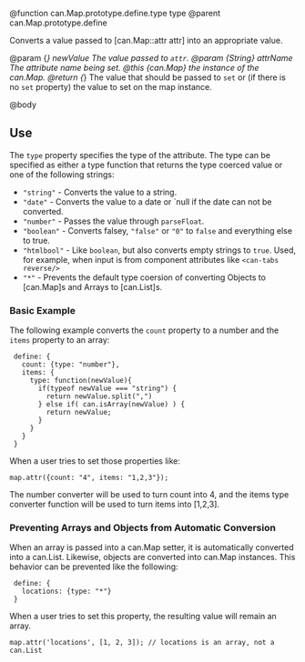 @function can.Map.prototype.define.type type
@parent can.Map.prototype.define

Converts a value passed to [can.Map::attr attr] into an appropriate value.

@param {*} newValue The value passed to `attr`.
@param {String} attrName The attribute name being set.
@this {can.Map} the instance of the can.Map.
@return {*} The value that should be passed to `set` or (if there is no `set` property) the value to set on the map instance.

@body

## Use

The `type` property specifies the type of the attribute.  The type can be specified as either a type function that returns the type coerced value or one of the following strings:

 - `"string"` - Converts the value to a string.
 - `"date"` - Converts the value to a date or `null if the date can not be converted.
 - `"number"` - Passes the value through `parseFloat`.
 - `"boolean"` - Converts falsey, `"false"` or `"0"` to `false` and everything else to true.
 - `"htmlbool"` - Like `boolean`, but also converts empty strings to
   `true`. Used, for example, when input is from component attributes like
   `<can-tabs reverse/>`
 - `"*"` - Prevents the default type coersion of converting Objects to [can.Map]s and Arrays to [can.List]s.

### Basic Example

The following example converts the `count` property to a number and the `items` property to an array:

     define: {
       count: {type: "number"},
       items: {
         type: function(newValue){
           if(typeof newValue === "string") {
             return newValue.split(",")
           } else if( can.isArray(newValue) ) {
             return newValue;
           }
         }
       }
     }

When a user tries to set those properties like:

    map.attr({count: "4", items: "1,2,3"});

The number converter will be used to turn count into 4, and the items type converter function will be used to turn items into [1,2,3].

### Preventing Arrays and Objects from Automatic Conversion

When an array is passed into a can.Map setter, it is automatically converted into a can.List. Likewise, objects are converted into can.Map instances. This behavior can be prevented like the following:

     define: {
       locations: {type: "*"}
     }

When a user tries to set this property, the resulting value will remain an array.

    map.attr('locations', [1, 2, 3]); // locations is an array, not a can.List
